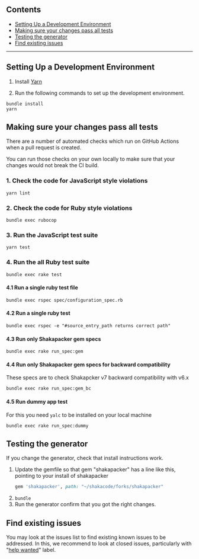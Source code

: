 ## Contents
- [Setting Up a Development Environment](#setting-up-a-development-environment)
- [Making sure your changes pass all tests](#making-sure-your-changes-pass-all-tests)
- [Testing the generator](#testing-the-generator)
- [Find existing issues](#find-existing-issues)

---
## Setting Up a Development Environment

1. Install [Yarn](https://yarnpkg.com/)

2. Run the following commands to set up the development environment.

```
bundle install
yarn
```

## Making sure your changes pass all tests

There are a number of automated checks which run on GitHub Actions when a pull request is created.

You can run those checks on your own locally to make sure that your changes would not break the CI build.

### 1. Check the code for JavaScript style violations

```
yarn lint
```

### 2. Check the code for Ruby style violations

```
bundle exec rubocop
```

### 3. Run the JavaScript test suite

```
yarn test
```

### 4. Run the all Ruby test suite

```
bundle exec rake test
```

#### 4.1 Run a single ruby test file

```
bundle exec rspec spec/configuration_spec.rb
```

#### 4.2 Run a single ruby test

```
bundle exec rspec -e "#source_entry_path returns correct path"
```

#### 4.3 Run only Shakapacker gem specs

```
bundle exec rake run_spec:gem
```

#### 4.4 Run only Shakapacker gem specs for backward compatibility
These specs are to check Shakapcker v7 backward compatibility with v6.x

```
bundle exec rake run_spec:gem_bc
```

#### 4.5 Run dummy app test
For this you need `yalc` to be installed on your local machine

```
bundle exec rake run_spec:dummy
```

## Testing the generator
If you change the generator, check that install instructions work.

1. Update the gemfile so that gem "shakapacker" has a line like this, pointing to your install of shakapacker
   ```ruby
   gem 'shakapacker', path: "~/shakacode/forks/shakapacker"
   ```
2. `bundle`
3. Run the generator confirm that you got the right changes. 

## Find existing issues
You may look at the issues list to find existing known issues to be addressed. In this, we recommend to look at closed issues, particularly with "[help wanted](https://github.com/shakacode/shakapacker/issues?q=is%3Aissue+label%3A%22help+wanted%22+is%3Aclosed+)" label.